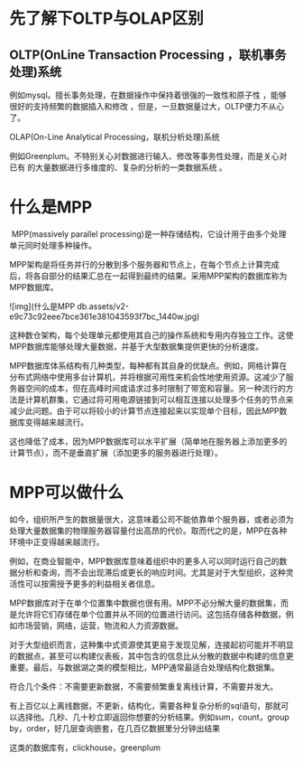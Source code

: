 # 先了解下OLTP与OLAP区别

## OLTP(OnLine Transaction Processing ，联机事务处理)系统

例如mysql。擅长事务处理，在数据操作中保持着很强的一致性和原子性 ，能够很好的支持频繁的数据插入和修改 ，但是，一旦数据量过大，OLTP便力不从心了。

OLAP(On-Line Analytical Processing，联机分析处理)系统

例如Greenplum。不特别关心对数据进行输入、修改等事务性处理，而是关心对已有 的大量数据进行多维度的、复杂的分析的一类数据系统 。

# 什么是MPP	

​	MPP(massively parallel processing)是一种存储结构，它设计用于由多个处理单元同时处理多种操作。

​	MPP架构是将任务并行的分散到多个服务器和节点上，在每个节点上计算完成后，将各自部分的结果汇总在一起得到最终的结果。采用MPP架构的数据库称为MPP数据库。

![img](什么是MPP db.assets/v2-e9c73c92eee7bce361e381043593f7bc_1440w.jpg)

​        这种数仓架构，每个处理单元都使用其自己的操作系统和专用内存独立工作。这使MPP数据库能够处理大量数据，并基于大型数据集提供更快的分析速度。

​	MPP数据库体系结构有几种类型，每种都有其自身的优缺点。例如，网格计算在分布式网络中使用多台计算机，并将根据可用性来机会性地使用资源。这减少了服务器空间的成本，但在高峰时间或请求过多时限制了带宽和容量。另一种流行的方法是计算机群集，它通过将可用电源链接到可以相互连接以处理多个任务的节点来减少此问题。由于可以将较小的计算节点连接起来以实现单个目标，因此MPP数据库变得越来越流行。

这也降低了成本，因为MPP数据库可以水平扩展（简单地在服务器上添加更多的计算节点），而不是垂直扩展（添加更多的服务器进行处理）。

#  MPP可以做什么

如今，组织所产生的数据量很大，这意味着公司不能依靠单个服务器，或者必须为处理大量数据集的物理服务器容量付出高昂的代价。取而代之的是，MPP在各种环境中正变得越来越流行。

例如，在商业智能中，MPP数据库意味着组织中的更多人可以同时运行自己的数据分析和查询，而不会出现滞后或更长的响应时间。尤其是对于大型组织，这种灵活性可以按需授予更多的利益相关者信息。

MPP数据库对于在单个位置集中数据也很有用。MPP不必分解大量的数据集，而是允许将它们存储在单个位置并从不同的位置进行访问。这包括存储各种数据，例如市场营销，网络，运营，物流和人力资源数据。

对于大型组织而言，这种集中式资源使其更易于发现见解，连接起初可能并不明显的数据点，甚至可以构建仪表板，其中包含的信息比从分散的数据中构建的信息更重要。最后，与数据湖之类的模型相比，MPP通常最适合处理结构化数据集。

符合几个条件：不需要更新数据，不需要频繁重复离线计算，不需要并发大。

有上百亿以上离线数据，不更新，结构化，需要各种复杂分析的sql语句，那就可以选择他。几秒、几十秒立即返回你想要的分析结果。例如sum，count，group by，order，好几层查询嵌套，在几百亿数据里分分钟出结果

这类的数据库有，clickhouse，greenplum